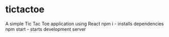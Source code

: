 # tictactoe
A simple Tic Tac Toe application using React
npm i - installs dependencies
npm start - starts development server
